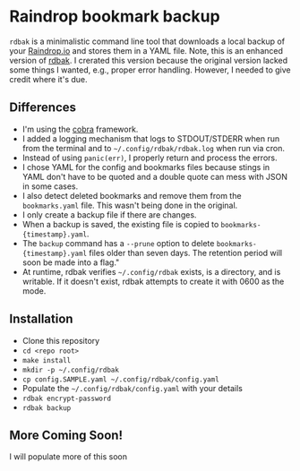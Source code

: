 # Raindrop bookmark backup

`rdbak` is a minimalistic command line tool that downloads a local backup of your [Raindrop.io](https://raindrop.io) and stores them in a YAML file. Note, this is an enhanced version of [rdbak](https://github.com/gugray/rdbak). I crerated this version because the original version lacked some things I wanted, e.g., proper error handling. However, I needed to give credit where it's due.

## Differences
* I'm using the [cobra](https://github.com/spf13/cobra) framework.
* I added a logging mechanism that logs to STDOUT/STDERR when run from the terminal and to `~/.config/rdbak/rdbak.log` when run via cron.
* Instead of using `panic(err)`, I properly return and process the errors.
* I chose YAML for the config and bookmarks files because stings in YAML don't have to be quoted and a double quote can mess with JSON in some cases.
* I also detect deleted bookmarks and remove them from the `bookmarks.yaml` file. This wasn't being done in the original.
* I only create a backup file if there are changes.
* When a backup is saved, the existing file is copied to `bookmarks-{timestamp}.yaml`.
* The `backup` command has a `--prune` option to delete `bookmarks-{timestamp}.yaml` files older than seven days. The retention period will soon be made into a flag."
* At runtime, rdbak verifies `~/.config/rdbak` exists, is a directory, and is writable. If it doesn't exist, rdbak attempts to create it with 0600 as the mode.

## Installation
* Clone this repository
* `cd <repo root>`
* `make install`
* `mkdir -p ~/.config/rdbak`
* `cp config.SAMPLE.yaml ~/.config/rdbak/config.yaml`
* Populate the `~/.config/rdbak/config.yaml` with your details
* `rdbak encrypt-password`
* `rdbak backup`

## More Coming Soon!
I will populate more of this soon
